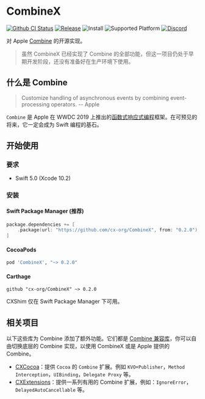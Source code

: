 # CombineX

[![Github CI Status](https://github.com/cx-org/CombineX/workflows/CI/badge.svg)](https://github.com/cx-org/CombineX/actions)
[![Release](https://img.shields.io/github/release-pre/cx-org/combinex)](https://github.com/cx-org/CombineX/releases)
![Install](https://img.shields.io/badge/install-Swift_PM%20%7C%20CocoaPods%20%7C%20Carthage-ff69b4)
![Supported Platform](https://img.shields.io/badge/platform-Linux%20%7C%20macOS%20%7C%20iOS%20%7C%20watchOS%20%7C%20tvOS-lightgrey)
[![Discord](https://img.shields.io/badge/chat-discord-9cf)](https://discord.gg/9vzqgZx)

对 Apple [Combine](https://developer.apple.com/documentation/combine) 的开源实现。

> 虽然 CombineX 已经实现了 Combine 的全部功能，但这一项目仍处于早期开发阶段，还没有准备好在生产环境下使用。

## 什么是 Combine

> Customize handling of asynchronous events by combining event-processing operators. -- Apple

`Combine` 是 Apple 在 WWDC 2019 上推出的[函数式响应式编程](https://zh.wikipedia.org/wiki/函数式反应式编程)框架。在可预见的将来，它一定会成为 Swift 编程的基石。

## 开始使用

### 要求

- Swift 5.0 (Xcode 10.2)

### 安装

#### Swift Package Manager (推荐)

```swift
package.dependencies += [
    .package(url: "https://github.com/cx-org/CombineX", from: "0.2.0"),
]
```

#### CocoaPods

```ruby
pod 'CombineX', "~> 0.2.0"
```

#### Carthage

```carthage
github "cx-org/CombineX" ~> 0.2.0
```

CXShim 仅在 Swift Package Manager 下可用。

## 相关项目

以下这些库为 Combine 添加了额外功能。它们都是 [Combine 兼容库](https://github.com/cx-org/CombineX/wiki/Combine-Compatible-Package)，你可以自由切换底层的 Combine 实现，以使用 CombineX 或是 Apple 提供的 Combine。

- [CXCocoa](https://github.com/cx-org/CXCocoa)：提供 `Cocoa` 的 `Combine` 扩展。例如 `KVO+Publisher`，`Method Interception`，`UIBinding`，`Delegate Proxy` 等。
- [CXExtensions](https://github.com/cx-org/CXExtensions)：提供一系列有用的 Combine 扩展，例如：`IgnoreError`，`DelayedAutoCancellable` 等。
